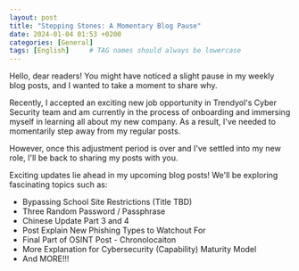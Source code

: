 ```yaml
---
layout: post
title: "Stepping Stones: A Momentary Blog Pause"
date: 2024-01-04 01:53 +0200
categories: [General]
tags: [English]     # TAG names should always be lowercase
---
```


Hello, dear readers! You might have noticed a slight pause in my weekly blog posts, and I wanted to take a moment to share why.

Recently, I accepted an exciting new job opportunity in Trendyol's Cyber Security team and am currently in the process of onboarding and immersing myself in learning all about my new company. As a result, I've needed to momentarily step away from my regular posts.

However, once this adjustment period is over and I've settled into my new role, I'll be back to sharing my posts with you.

Exciting updates lie ahead in my upcoming blog posts! We'll be exploring fascinating topics such as:

- Bypassing School Site Restrictions (Title TBD)
- Three Random Password / Passphrase
- Chinese Update Part 3 and 4
- Post Explain New Phishing Types to Watchout For
- Final Part of OSINT Post - Chronolocaiton
- More Explanation for Cybersecurity (Capability) Maturity Model
- And MORE!!!